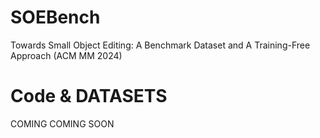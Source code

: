 # SOEBench
Towards Small Object Editing: A Benchmark Dataset and A Training-Free Approach (ACM MM 2024)

# Code & DATASETS
COMING COMING SOON
